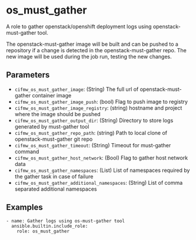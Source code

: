 # os_must_gather
A role to gather openstack/openshift deployment logs using openstack-must-gather tool.

The openstack-must-gather image will be built and can be pushed to a repository if a change
is detected in the openstack-must-gather repo. The new image will be used during the job run,
testing the new changes.

## Parameters
* `cifmw_os_must_gather_image`: (String) The full url of openstack-must-gather container image
* `cifmw_os_must_gather_image_push`: (bool) Flag to push image to registry
* `cifmw_os_must_gather_image_registry`: (string) hostname and project where the image should be pushed
* `cifmw_os_must_gather_output_dir`: (String) Directory to store logs generated by must-gather tool
* `cifmw_os_must_gather_repo_path`: (string) Path to local clone of openstack-must-gather git repo
* `cifmw_os_must_gather_timeout`: (String) Timeout for must-gather command
* `cifmw_os_must_gather_host_network`: (Bool) Flag to gather host network data
* `cifmw_os_must_gather_namespaces`: (List) List of namespaces required by the gather task in case of failure
* `cifmw_os_must_gather_additional_namespaces`: (String) List of comma separated additional namespaces

## Examples
```
- name: Gather logs using os-must-gather tool
  ansible.builtin.include_role:
    role: os_must_gather
```
